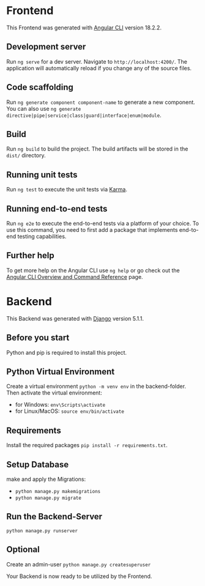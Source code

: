 # Frontend
This Frontend was generated with [Angular CLI](https://github.com/angular/angular-cli) version 18.2.2.

## Development server
Run `ng serve` for a dev server. Navigate to `http://localhost:4200/`. The application will automatically reload if you change any of the source files.

## Code scaffolding
Run `ng generate component component-name` to generate a new component. You can also use `ng generate directive|pipe|service|class|guard|interface|enum|module`.

## Build
Run `ng build` to build the project. The build artifacts will be stored in the `dist/` directory.

## Running unit tests
Run `ng test` to execute the unit tests via [Karma](https://karma-runner.github.io).

## Running end-to-end tests
Run `ng e2e` to execute the end-to-end tests via a platform of your choice. To use this command, you need to first add a package that implements end-to-end testing capabilities.

## Further help
To get more help on the Angular CLI use `ng help` or go check out the [Angular CLI Overview and Command Reference](https://angular.dev/tools/cli) page.

# Backend
This Backend was generated with [Django]([https://github.com/angular/angular-cli](https://www.django-rest-framework.org/)) version 5.1.1.

## Before you start
Python and pip is required to install this project.

## Python Virtual Environment
Create a virtual environment `python -m venv env` in the backend-folder.
Then activate the virtual environment:
- for Windows: `env\Scripts\activate`
- for Linux/MacOS: `source env/bin/activate`

## Requirements
Install the required packages `pip install -r requirements.txt`.

## Setup Database
make and apply the Migrations:
- `python manage.py makemigrations`
- `python manage.py migrate`

## Run the Backend-Server
`python manage.py runserver`

## Optional
Create an admin-user `python manage.py createsuperuser`



Your Backend is now ready to be utilized by the Frontend.
